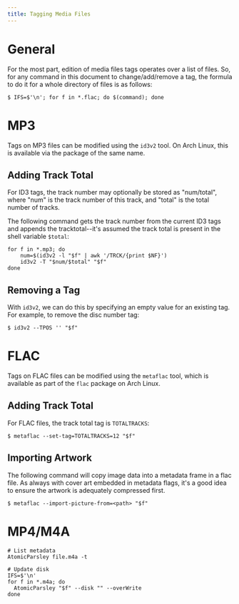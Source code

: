 ```yaml
---
title: Tagging Media Files
---
```


# General

For the most part, edition of media files tags operates over a list of files.
So, for any command in this document to change/add/remove a tag, the formula
to do it for a whole directory of files is as follows:

```bash-session
$ IFS=$'\n'; for f in *.flac; do $(command); done
```

# MP3

Tags on MP3 files can be modified using the `id3v2` tool. On Arch Linux, this
is available via the package of the same name.

## Adding Track Total

For ID3 tags, the track number may optionally be stored as "num/total", where
"num" is the track number of this track, and "total" is the total number of
tracks.

The following command gets the track number from the current ID3 tags and
appends the tracktotal--it's assumed the track total is present in the shell
variable `$total`:

```bash-session
for f in *.mp3; do
    num=$(id3v2 -l "$f" | awk '/TRCK/{print $NF}')
    id3v2 -T "$num/$total" "$f"
done
```

## Removing a Tag

With `id3v2`, we can do this by specifying an empty value for an existing tag.
For example, to remove the disc number tag:

```bash-session
$ id3v2 --TPOS '' "$f"
```

# FLAC

Tags on FLAC files can be modified using the `metaflac` tool, which is
available as part of the `flac` package on Arch Linux.

## Adding Track Total

For FLAC files, the track total tag is `TOTALTRACKS`:

```bash-session
$ metaflac --set-tag=TOTALTRACKS=12 "$f"
```

## Importing Artwork

The following command will copy image data into a metadata frame in a flac
file. As always with cover art embedded in metadata flags, it's a good idea to
ensure the artwork is adequately compressed first.

```bash-session
$ metaflac --import-picture-from=<path> "$f"
```

# MP4/M4A

```
# List metadata
AtomicParsley file.m4a -t

# Update disk
IFS=$'\n'
for f in *.m4a; do
  AtomicParsley "$f" --disk "" --overWrite
done
```
